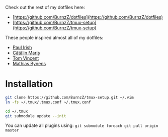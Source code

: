 Check out the rest of my dotfiles here:
* [https://github.com/BurnzZ/dotfiles](https://github.com/BurnzZ/dotfiles)
* [https://github.com/BurnzZ/tmux-setup](https://github.com/BurnzZ/tmux-setup)

These people inspired almost all of my dotfiles:
* [Paul Irish](https://github.com/paulirish/dotfiles)
* [Cătălin Mariș](https://github.com/alrra/dotfiles)
* [Tom Vincent](https://github.com/tlvince/vim-config)
* [Mathias Bynens](https://github.com/mathiasbynens/dotfiles)

# Installation

```sh
git clone https://github.com/BurnzZ/tmux-setup.git ~/.vim
ln -fs ~/.tmux/.tmux.conf ~/.tmux.conf

cd ~/.tmux
git submodule update --init
```

You can update all plugins using:
`git submodule foreach git pull origin master`
